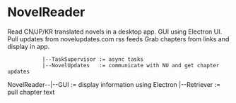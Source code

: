 # NovelReader

Read CN/JP/KR translated novels in a desktop app.
GUI using Electron UI.
Pull updates from novelupdates.com rss feeds
Grab chapters from links and display in app.

               |--TaskSupervisor := async tasks
               |--NovelUpdates   := communicate with NU and get chapter updates
  NovelReader--|--GUI            := display information using Electron
               |--Retriever      := pull chapter text

